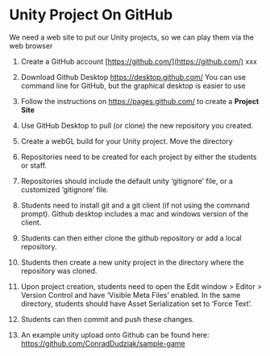 
# Unity Project On GitHub

We need a web site to put our Unity projects, so we can play them via the web browser

1. Create a GitHub account [https://github.com/](https://github.com/) xxx

2. Download Github Desktop https://desktop.github.com/ 
You can use command line for GitHub, but the graphical desktop is easier to use

3. Follow the instructions on https://pages.github.com/ to create a **Project Site**

4. Use GitHub Desktop to pull (or clone) the new repository you created.

5. Create a webGL build for your Unity project. Move the directory 

2. Repositories need to be created for each project by either the students or staff.
3. Repositories should include the default unity ‘gitignore’ file, or a customized ‘gitignore’
file.
4. Students need to install git and a git client (if not using the command prompt). Github
desktop includes a mac and windows version of the client.
5. Students can then either clone the github repository or add a local repository.
6. Students then create a new unity project in the directory where the repository was cloned.
7. Upon project creation, students need to open the Edit window > Editor > Version Control
and have ‘Visible Meta Files’ enabled. In the same directory, students should have Asset
Serialization set to ‘Force Text’.
8. Students can then commit and push these changes.
9. An example unity upload onto Github can be found here:
https://github.com/ConradDudziak/sample-game
